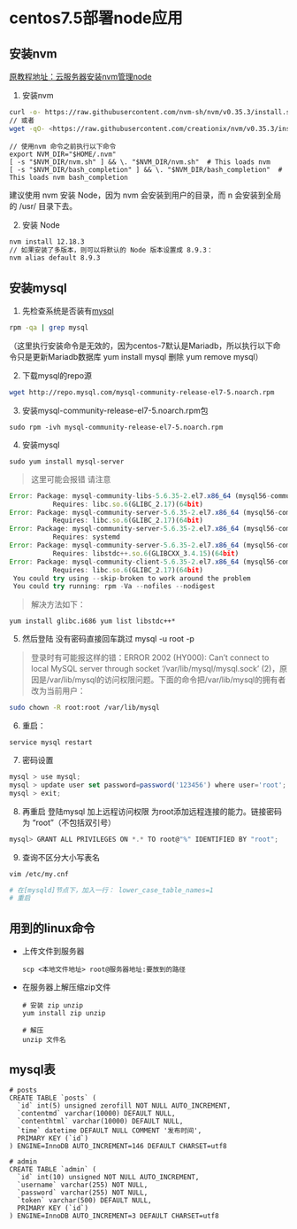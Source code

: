 # centos7.5部署node应用



## 安装nvm

[原教程地址：云服务器安装nvm管理node](http://www.geekjc.com/post/5cb82908a9381e261825a155)

1. 安装nvm
```bash
curl -o- https://raw.githubusercontent.com/nvm-sh/nvm/v0.35.3/install.sh | bash`
// 或者
wget -qO- <https://raw.githubusercontent.com/creationix/nvm/v0.35.3/install.sh> | bash
```

```
// 使用nvm 命令之前执行以下命令
export NVM_DIR="$HOME/.nvm"
[ -s "$NVM_DIR/nvm.sh" ] && \. "$NVM_DIR/nvm.sh"  # This loads nvm
[ -s "$NVM_DIR/bash_completion" ] && \. "$NVM_DIR/bash_completion"  # This loads nvm bash_completion
```

建议使用 nvm 安装 Node，因为 nvm 会安装到用户的目录，而 n 会安装到全局的 /usr/ 目录下去。

2. 安装 Node
```bash
nvm install 12.18.3
// 如果安装了多版本，则可以将默认的 Node 版本设置成 8.9.3：
nvm alias default 8.9.3
```



## 安装mysql

1. 先检查系统是否装有[mysql](https://cloud.tencent.com/product/cdb?from=10680)

```bash
rpm -qa | grep mysql
```

（这里执行安装命令是无效的，因为centos-7默认是Mariadb，所以执行以下命令只是更新Mariadb数据库 yum install mysql 删除 yum remove mysql）

2. 下载mysql的repo源

```bash
wget http://repo.mysql.com/mysql-community-release-el7-5.noarch.rpm
```

3. 安装mysql-community-release-el7-5.noarch.rpm包

```
sudo rpm -ivh mysql-community-release-el7-5.noarch.rpm
```

4. 安装mysql

```
sudo yum install mysql-server
```

> 这里可能会报错 请注意

```javascript
Error: Package: mysql-community-libs-5.6.35-2.el7.x86_64 (mysql56-community)
           Requires: libc.so.6(GLIBC_2.17)(64bit)
Error: Package: mysql-community-server-5.6.35-2.el7.x86_64 (mysql56-community)
           Requires: libc.so.6(GLIBC_2.17)(64bit)
Error: Package: mysql-community-server-5.6.35-2.el7.x86_64 (mysql56-community)
           Requires: systemd
Error: Package: mysql-community-server-5.6.35-2.el7.x86_64 (mysql56-community)
           Requires: libstdc++.so.6(GLIBCXX_3.4.15)(64bit)
Error: Package: mysql-community-client-5.6.35-2.el7.x86_64 (mysql56-community)
           Requires: libc.so.6(GLIBC_2.17)(64bit)
 You could try using --skip-broken to work around the problem
 You could try running: rpm -Va --nofiles --nodigest
```

> 解决方法如下：

```
yum install glibc.i686 yum list libstdc++*
```

5. 然后登陆 没有密码直接回车跳过 mysql -u root -p

>  登录时有可能报这样的错：ERROR 2002 (HY000): Can’t connect to local MySQL server through socket ‘/var/lib/mysql/mysql.sock’ (2)，原因是/var/lib/mysql的访问权限问题。下面的命令把/var/lib/mysql的拥有者改为当前用户：

```bash
sudo chown -R root:root /var/lib/mysql
```

6. 重启：

```
service mysql restart
```

7. 密码设置

```javascript
mysql > use mysql;
mysql > update user set password=password('123456') where user='root';
mysql > exit;
```

8. 再重启 登陆mysql  加上远程访问权限 为root添加远程连接的能力。链接密码为 “root”（不包括双引号）

```javascript
mysql> GRANT ALL PRIVILEGES ON *.* TO root@"%" IDENTIFIED BY "root";　　
```

9. 查询不区分大小写表名

```bash
vim /etc/my.cnf

# 在[mysqld]节点下，加入一行： lower_case_table_names=1
# 重启
```



## 用到的linux命令

- 上传文件到服务器

  ```
  scp <本地文件地址> root@服务器地址:要放到的路径
  ```

- 在服务器上解压缩zip文件

  ```
  # 安装 zip unzip
  yum install zip unzip
  
  # 解压
  unzip 文件名
  ```

  

## mysql表

```mysql
# posts
CREATE TABLE `posts` (
  `id` int(5) unsigned zerofill NOT NULL AUTO_INCREMENT,
  `contentmd` varchar(10000) DEFAULT NULL,
  `contenthtml` varchar(10000) DEFAULT NULL,
  `time` datetime DEFAULT NULL COMMENT '发布时间',
  PRIMARY KEY (`id`)
) ENGINE=InnoDB AUTO_INCREMENT=146 DEFAULT CHARSET=utf8

# admin
CREATE TABLE `admin` (
  `id` int(10) unsigned NOT NULL AUTO_INCREMENT,
  `username` varchar(255) NOT NULL,
  `password` varchar(255) NOT NULL,
  `token` varchar(500) DEFAULT NULL,
  PRIMARY KEY (`id`)
) ENGINE=InnoDB AUTO_INCREMENT=3 DEFAULT CHARSET=utf8
```


